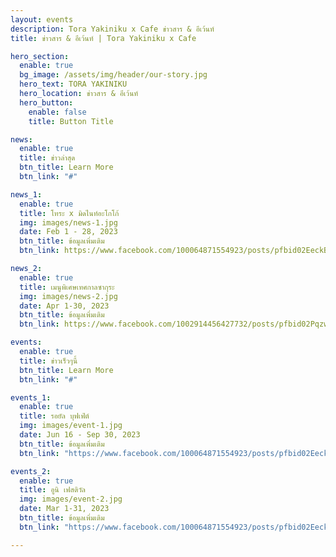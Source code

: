 ```yaml
---
layout: events
description: Tora Yakiniku x Cafe ข่าวสาร & อีเว้นท์
title: ข่าวสาร & อีเว้นท์ | Tora Yakiniku x Cafe

hero_section:
  enable: true
  bg_image: /assets/img/header/our-story.jpg
  hero_text: TORA YAKINIKU
  hero_location: ข่าวสาร & อีเว้นท์
  hero_button:
    enable: false
    title: Button Title

news:
  enable: true
  title: ข่าวล่าสุด
  btn_title: Learn More
  btn_link: "#"

news_1:
  enable: true
  title: โทระ x มิดไนท์อะโกโก้
  img: images/news-1.jpg
  date: Feb 1 - 28, 2023
  btn_title: ข้อมูลเพิ่มเติม
  btn_link: https://www.facebook.com/100064871554923/posts/pfbid02EeckBZgYBKTrBrgYqSMLn1tS9C6fuDk72Mur4rEfofQKiHKbRbVTNDFE3GVEHeCnl/?mibextid=cr9u03

news_2:
  enable: true
  title: เมนูพิเศษเทศกาลซากุระ
  img: images/news-2.jpg
  date: Apr 1-30, 2023
  btn_title: ข้อมูลเพิ่มเติม
  btn_link: https://www.facebook.com/1002914456427732/posts/pfbid02PqzwEdSvBA4m31FEQtWy3qDNddp4m3QQASDXkhkN6AF1M6eT1JJLMjcFS5afEDbSl/?mibextid=cr9u03

events:
  enable: true
  title: ข่าวเร็วๆนี้
  btn_title: Learn More
  btn_link: "#"

events_1:
  enable: true
  title: รอยัล บุฟเฟ่ต์
  img: images/event-1.jpg
  date: Jun 16 - Sep 30, 2023
  btn_title: ข้อมูลเพิ่มเติม
  btn_link: "https://www.facebook.com/100064871554923/posts/pfbid02EeckBZgYBKTrBrgYqSMLn1tS9C6fuDk72Mur4rEfofQKiHKbRbVTNDFE3GVEHeCnl/?mibextid=cr9u03"

events_2:
  enable: true
  title: อูนิ เฟสติวัล
  img: images/event-2.jpg
  date: Mar 1-31, 2023
  btn_title: ข้อมูลเพิ่มเติม
  btn_link: "https://www.facebook.com/100064871554923/posts/pfbid02EeckBZgYBKTrBrgYqSMLn1tS9C6fuDk72Mur4rEfofQKiHKbRbVTNDFE3GVEHeCnl/?mibextid=cr9u03"

---
```

